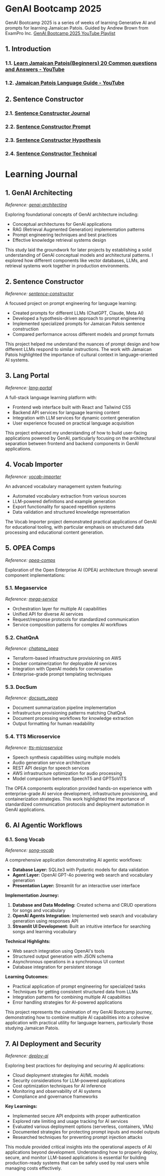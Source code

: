# GenAI Bootcamp 2025

GenAI Bootcamp 2025 is a series of weeks of learning Generative AI and prompts for learning Jamaican Patois. Guided by Andrew Brown from ExamPro Inc.
[GenAI Bootcamp 2025 YouTube Playlist](https://www.youtube.com/playlist?list=PLBfufR7vyJJ69c9MNlOKtO2w2KU5VzLJV)

## 1. Introduction
### 1.1. [Learn Jamaican Patois(Beginners) 20 Common questions and Answers - YouTube](https://www.youtube.com/watch?v=MGKIqxlkwPY)
### 1.2. [Jamaican Patois Language Guide - YouTube](https://www.youtube.com/watch?v=r9zOthNkVPU&list=PL4Jw2ofjp-ikoH31FAO2P_ZiuB_pdfE1j)

## 2. Sentence Constructor

### 2.1. [Sentence Constructor Journal](sentence-constructor/README.md)
### 2.2. [Sentence Constructor Prompt](sentence-constructor/chatgpt/prompt.md)
### 2.3. [Sentence Constructor Hypothesis](sentence-constructor/hypothesis/hypothesis.md)
### 2.4. [Sentence Constructor Technical](sentence-constructor/hypothesis/technical.md)

# Learning Journal

## 1. GenAI Architecting
*Reference: [genai-architecting](./genai-architecting/README.md)*

Exploring foundational concepts of GenAI architecture including:
- Conceptual architectures for GenAI applications
- RAG (Retrieval Augmented Generation) implementation patterns
- Prompt engineering techniques and best practices
- Effective knowledge retrieval systems design

This study laid the groundwork for later projects by establishing a solid understanding of GenAI conceptual models and architectural patterns. I explored how different components like vector databases, LLMs, and retrieval systems work together in production environments.

## 2. Sentence Constructor
*Reference: [sentence-constructor](./sentence-constructor/README.md)*

A focused project on prompt engineering for language learning:
- Created prompts for different LLMs (ChatGPT, Claude, Meta AI)
- Developed a hypothesis-driven approach to prompt engineering
- Implemented specialized prompts for Jamaican Patois sentence construction
- Compared performance across different models and prompt formats

This project helped me understand the nuances of prompt design and how different LLMs respond to similar instructions. The work with Jamaican Patois highlighted the importance of cultural context in language-oriented AI systems.

## 3. Lang Portal
*Reference: [lang-portal](./lang-portal/)*

A full-stack language learning platform with:
- Frontend web interface built with React and Tailwind CSS
- Backend API services for language learning content
- Integration with LLM services for dynamic content generation
- User experience focused on practical language acquisition

This project enhanced my understanding of how to build user-facing applications powered by GenAI, particularly focusing on the architectural separation between frontend and backend components in GenAI applications.

## 4. Vocab Importer
*Reference: [vocab-importer](./vocab-importer/README.md)*

An advanced vocabulary management system featuring:
- Automated vocabulary extraction from various sources
- LLM-powered definitions and example generation
- Export functionality for spaced repetition systems
- Data validation and structured knowledge representation

The Vocab Importer project demonstrated practical applications of GenAI for educational tooling, with particular emphasis on structured data processing and educational content generation.

## 5. OPEA Comps
*Reference: [opea-comps](./opea-comps/README.md)*

Exploration of the Open Enterprise AI (OPEA) architecture through several component implementations:

### 5.1. Megaservice
*Reference: [mega-service](./opea-comps/mega-service/README.md)*

- Orchestration layer for multiple AI capabilities
- Unified API for diverse AI services
- Request/response protocols for standardized communication
- Service composition patterns for complex AI workflows

### 5.2. ChatQnA
*Reference: [chatqna_opea](./opea-comps/chatqna_opea/README.md)*

- Terraform-based infrastructure provisioning on AWS
- Docker containerization for deployable AI services
- Integration with OpenAI models for conversation
- Enterprise-grade prompt templating techniques

### 5.3. DocSum
*Reference: [docsum_opea](./opea-comps/docsum_opea/README.md)*

- Document summarization pipeline implementation
- Infrastructure provisioning patterns matching ChatQnA
- Document processing workflows for knowledge extraction
- Output formatting for human readability

### 5.4. TTS Microservice
*Reference: [tts-microservice](./opea-comps/tts-microservice/README.md)*

- Speech synthesis capabilities using multiple models
- Audio generation service architecture
- REST API design for speech services
- AWS infrastructure optimization for audio processing
- Model comparison between SpeechT5 and GPTSoVITS

The OPEA components exploration provided hands-on experience with enterprise-grade AI service development, infrastructure provisioning, and containerization strategies. This work highlighted the importance of standardized communication protocols and deployment automation in GenAI applications.

## 6. AI Agentic Workflows

### 6.1. Song Vocab
*Reference: [song-vocab](./song-vocab/README.md)*

A comprehensive application demonstrating AI agentic workflows:

- **Database Layer:** SQLite3 with Pydantic models for data validation
- **Agent Layer:** OpenAI GPT-4o powering web search and vocabulary generation
- **Presentation Layer:** Streamlit for an interactive user interface

**Implementation Journey:**
1. **Database and Data Modeling:** Created schema and CRUD operations for songs and vocabulary
2. **OpenAI Agents Integration:** Implemented web search and vocabulary generation using responses API
3. **Streamlit UI Development:** Built an intuitive interface for searching songs and learning vocabulary

**Technical Highlights:**
- Web search integration using OpenAI's tools
- Structured output generation with JSON schema
- Asynchronous operations in a synchronous UI context
- Database integration for persistent storage

**Learning Outcomes:**
- Practical application of prompt engineering for specialized tasks
- Techniques for getting consistent structured data from LLMs
- Integration patterns for combining multiple AI capabilities
- Error handling strategies for AI-powered applications

This project represents the culmination of my GenAI Bootcamp journey, demonstrating how to combine multiple AI capabilities into a cohesive application with practical utility for language learners, particularly those studying Jamaican Patois.

## 7. AI Deployment and Security
*Reference: [deploy-ai](./deploy-ai/README.md)*

Exploring best practices for deploying and securing AI applications:
- Cloud deployment strategies for AI/ML models
- Security considerations for LLM-powered applications
- Cost optimization techniques for AI inference
- Monitoring and observability of AI systems
- Compliance and governance frameworks

**Key Learnings:**
- Implemented secure API endpoints with proper authentication
- Explored rate limiting and usage tracking for AI services
- Evaluated various deployment options (serverless, containers, VMs)
- Documented strategies for protecting prompt inputs and model outputs
- Researched techniques for preventing prompt injection attacks

This module provided critical insights into the operational aspects of AI applications beyond development. Understanding how to properly deploy, secure, and monitor LLM-based applications is essential for building production-ready systems that can be safely used by real users while managing costs effectively.


